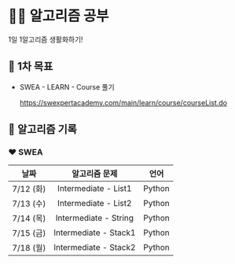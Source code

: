# 👩‍💻 알고리즘 공부
  1일 1알고리즘 생활화하기!



## 📌 1차 목표

- SWEA - LEARN - Course 풀기

  https://swexpertacademy.com/main/learn/course/courseList.do



## 📅 알고리즘 기록

### ❤ SWEA

|   날짜    |                        알고리즘 문제                         |        언어        |
| :-------: | :----------------------------------------------------------: | :----------------: |
| 7/12 (화) |                     Intermediate - List1                     |       Python       |
| 7/13 (수) |                     Intermediate - List2                     |       Python       |
| 7/14 (목) |                     Intermediate - String                    |       Python       |
| 7/15 (금) |                     Intermediate - Stack1                    |       Python       |
| 7/18 (월) |                     Intermediate - Stack2                    |       Python       |